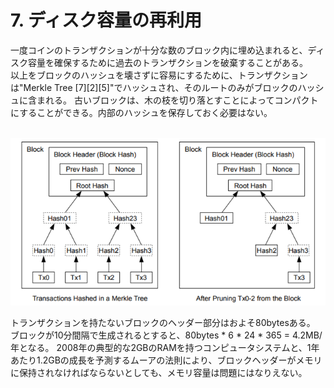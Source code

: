 # 7. ディスク容量の再利用
一度コインのトランザクションが十分な数のブロック内に埋め込まれると、ディスク容量を確保するために過去のトランザクションを破棄することがある。  
以上をブロックのハッシュを壊さずに容易にするために、トランザクションは"Merkle Tree [7][2][5]"でハッシュされ、そのルートのみがブロックのハッシュに含まれる。
古いブロックは、木の枝を切り落とすことによってコンパクトにすることができる。内部のハッシュを保存しておく必要はない。

<br>
<img src="images/fig7_1.png" alt="figure4_1" title="figure4_1">
<br>

トランザクションを持たないブロックのヘッダー部分はおよそ80bytesある。
ブロックが10分間隔で生成されるとすると、80bytes * 6 * 24 * 365 = 4.2MB/年となる。
2008年の典型的な2GBのRAMを持つコンピュータシステムと、1年あたり1.2GBの成長を予測するムーアの法則により、ブロックヘッダーがメモリに保持されなければならないとしても、メモリ容量は問題にはなりえない。